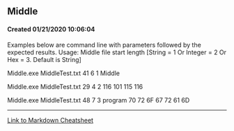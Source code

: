 ## Middle
#### Created 01/21/2020 10:06:04

Examples below are command line with parameters followed by the expected results.
Usage: Middle file start length [String = 1 Or Integer = 2 Or Hex = 3. Default is String]

Middle.exe MiddleTest.txt 41 6 1
Middle

Middle.exe MiddleTest.txt 29 4 2
116 101 115 116

Middle.exe MiddleTest.txt 48 7 3
program
70 72 6F 67 72 61 6D

---
[Link to Markdown Cheatsheet](https://github.com/adam-p/markdown-here/wiki/Markdown-Cheatsheet)
